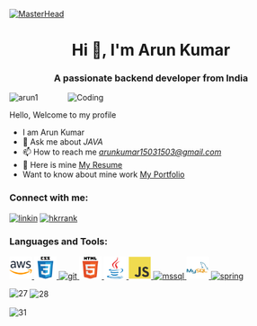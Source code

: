 

[![MasterHead](https://www.horizont.com.hr/posao/backend-developer.gif)](https://arun5g.io)
<h1 align="center">Hi 👋, I'm Arun Kumar</h1>
<h3 align="center">A passionate backend developer from India</h3>
<img align="right" alt="Coding" width="400" src="https://camo.githubusercontent.com/cae12fddd9d6982901d82580bdf321d81fb299141098ca1c2d4891870827bf17/68747470733a2f2f6d69726f2e6d656469756d2e636f6d2f6d61782f313336302f302a37513379765349765f7430696f4a2d5a2e676966">

<p align="left"> <img src="https://komarev.com/ghpvc/?username=arun5G&label=Profile%20views&color=0e75b6&style=flat" alt="arun1" /> </p>

  Hello, Welcome to my profile
- I am Arun Kumar
- 💬 Ask me about *JAVA*
- 📫 How to reach me *arunkumar15031503@gmail.com*
- 📄 Here is mine <a href="https://drive.google.com/file/d/1KJOKo4uVFMZeBHLHeHH4ab1zzI4Wio8Y/view?usp=sharing](https://drive.google.com/file/d/1KJOKo4uVFMZeBHLHeHH4ab1zzI4Wio8Y/view?usp=sharing">My Resume</a>
- Want to know about mine work <a href="arun5g.github.io">My Portfolio</a>


<h3 align="left">Connect with me:</h3>
<p align="left">
<a href="https://www.linkedin.com/in/arun-kumar-47aa1619a?lipi=urn%3Ali%3Apage%3Ad_flagship3_profile_view_base_contact_details%3BMQ3KRG%2BGQym0Z3ge2%2FdsSA%3D%3D" target="blank"><img align="center" src="https://raw.githubusercontent.com/rahuldkjain/github-profile-readme-generator/master/src/images/icons/Social/linked-in-alt.svg" alt="linkin" height="30" width="40" /></a>
<a href="https://www.hackerrank.com/arunkumar1503151" target="blank"><img align="center" src="https://raw.githubusercontent.com/rahuldkjain/github-profile-readme-generator/master/src/images/icons/Social/hackerrank.svg" alt="hkrrank" height="30" width="40" /></a>
</p>

<h3 align="left">Languages and Tools:</h3>
<p align="left"> <a href="https://aws.amazon.com" target="_blank" rel="noreferrer"> <img src="https://raw.githubusercontent.com/devicons/devicon/master/icons/amazonwebservices/amazonwebservices-original-wordmark.svg" alt="aws" width="40" height="40"/> </a> <a href="https://www.w3schools.com/css/" target="_blank" rel="noreferrer"> <img src="https://raw.githubusercontent.com/devicons/devicon/master/icons/css3/css3-original-wordmark.svg" alt="css3" width="40" height="40"/> </a> <a href="https://git-scm.com/" target="_blank" rel="noreferrer"> <img src="https://www.vectorlogo.zone/logos/git-scm/git-scm-icon.svg" alt="git" width="40" height="40"/> </a> <a href="https://www.w3.org/html/" target="_blank" rel="noreferrer"> <img src="https://raw.githubusercontent.com/devicons/devicon/master/icons/html5/html5-original-wordmark.svg" alt="html5" width="40" height="40"/> </a> <a href="https://www.java.com" target="_blank" rel="noreferrer"> <img src="https://raw.githubusercontent.com/devicons/devicon/master/icons/java/java-original.svg" alt="java" width="40" height="40"/> </a> <a href="https://developer.mozilla.org/en-US/docs/Web/JavaScript" target="_blank" rel="noreferrer"> <img src="https://raw.githubusercontent.com/devicons/devicon/master/icons/javascript/javascript-original.svg" alt="javascript" width="40" height="40"/> </a> <a href="https://www.microsoft.com/en-us/sql-server" target="_blank" rel="noreferrer"> <img src="https://www.svgrepo.com/show/303229/microsoft-sql-server-logo.svg" alt="mssql" width="40" height="40"/> </a> <a href="https://www.mysql.com/" target="_blank" rel="noreferrer"> <img src="https://raw.githubusercontent.com/devicons/devicon/master/icons/mysql/mysql-original-wordmark.svg" alt="mysql" width="40" height="40"/> </a> <a href="https://spring.io/" target="_blank" rel="noreferrer"> <img src="https://www.vectorlogo.zone/logos/springio/springio-icon.svg" alt="spring" width="40" height="40"/> </a> </p>

<p><img align="left" src="https://github-readme-stats.vercel.app/api/top-langs?username=arun5g&show_icons=true&locale=en&layout=compact" alt="27" /></p>

<p>&nbsp;<img align="center" src="https://github-readme-stats.vercel.app/api?username=arun5g&show_icons=true&locale=en" alt="28" /></p>

<p><img align="center" src="https://github-readme-streak-stats.herokuapp.com/?user=arun5g&" alt="31" /></p>
